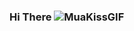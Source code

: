 ### Hi There ![MuaKissGIF](https://github.com/Cristian1503V/Cristian1503V/assets/92413890/8c62a77d-e51e-44de-b2a4-3a2f666e1e09)


